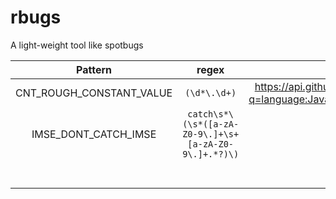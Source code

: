# rbugs
A light-weight tool like spotbugs



|         Pattern          |                         regex                         |                            query                             |
| :----------------------: | :---------------------------------------------------: | :----------------------------------------------------------: |
| CNT_ROUGH_CONSTANT_VALUE |                     `(\d*\.\d+)`                      | https://api.github.com/search/issues?q=language:Java+is%3Apr+is%3Aopen |
|   IMSE_DONT_CATCH_IMSE   | `catch\s*\(\s*([a-zA-Z0-9\.]+\s+[a-zA-Z0-9\.]+.*?)\)` |                                                              |
|                          |                                                       |                                                              |
|                          |                                                       |                                                              |
|                          |                                                       |                                                              |
|                          |                                                       |                                                              |
|                          |                                                       |                                                              |
|                          |                                                       |                                                              |
|                          |                                                       |                                                              |

